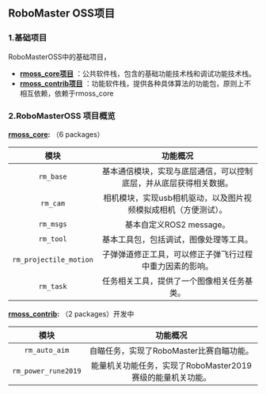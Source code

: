 ## RoboMaster OSS项目

###  1.基础项目

RoboMasterOSS中的基础项目，

* **[rmoss_core项目][1]** ：公共软件栈，包含的基础功能技术栈和调试功能技术栈。
* **[rmoss_contrib项目][2]** ：功能软件栈，提供各种具体算法的功能包，原则上不相互依赖，依赖于rmoss_core

### 2.RoboMasterOSS 项目概览

**[rmoss_core][1]:** （6 packages）

|          模块          |                           功能概况                           |
| :--------------------: | :----------------------------------------------------------: |
|       `rm_base`        | 基本通信模块，实现与底层通信，可以控制底层，并从底层获得相关数据。 |
|        `rm_cam`        | 相机模块，实现usb相机驱动，以及图片视频模拟成相机（方便测试）。 |
|       `rm_msgs`        |                   基本自定义ROS2 message。                   |
|       `rm_tool`        |            基本工具包，包括调试，图像处理等工具。            |
| `rm_projectile_motion` |   子弹弹道修正工具，可以修正子弹飞行过程中重力因素的影响。   |
|       `rm_task`        |          任务相关工具，提供了一个图像相关任务基类。          |

**[rmoss_contrib][2]:** （2 packages）开发中

|        模块         |                          功能概况                          |
| :-----------------: | :--------------------------------------------------------: |
|    `rm_auto_aim`    |          自瞄任务，实现了RoboMaster比赛自瞄功能。          |
| `rm_power_rune2019` | 能量机关功能任务，实现了RoboMaster2019赛级的能量机关功能。 |



[1]: https://github.com/robomaster-oss/rmoss_core	"rmoss_core"
[2]: https://github.com/robomaster-oss/rmoss_contrib	"rmoss_contrib"
